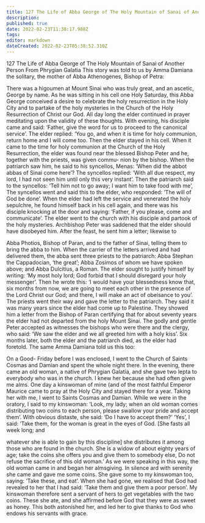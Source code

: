 ```yaml
---
title: 127 The Life of Abba George of The Holy Mountain of Sanai of Another Person From Phrygian Galatia
description: 
published: true
date: 2022-02-23T11:38:17.988Z
tags: 
editor: markdown
dateCreated: 2022-02-23T05:38:52.310Z
---
```


127 The Life of Abba George of The Holy Mountain of Sanai of Another Person From Phrygian Galatia
This story was told to us by Amma Damiana the solitary, the mother of Abba Athenogenes, Bishop of Petra:  
 
There was a higoumen at Mount Sinai who was truly great, and an ascetic, George by name. As he was sitting in his cell one Holy Saturday, this Abba George conceived a desire to celebrate the holy resurrection in the Holy City and to partake of the holy mysteries in the Church of the Holy Resurrection of Christ our God. All day long the elder continued in prayer meditating upon the validity of these thoughts. With evening, his disciple came and said: ‘Father, give the word for us to proceed to the canonical service’. The elder replied: ‘You go, and when it is time for holy communion, return home and I will come too. Then the elder stayed in his cell. When it came to the time for holy communion at the Church of the Holy Resurrection, the elder was found near the blessed Bishop Peter and he, together with the priests, was given commu- nion by the bishop. When the patriarch saw him, he said to his syncellos, Menas: ‘When did the abbot abbas of Sinai come here’? The syncellos replied: ‘With all due respect, my lord, I had not seen him until only this very instant’. Then the patriarch said to the syncellos: ‘Tell him not to go away; I want him to take food with me’, The syncellos went and said this to the elder, who responded: ‘The will of God be done’. When the elder had left the service and venerated the holy sepulchre, he found himself back in his cell again, and there was his disciple knocking at the door and saying: ‘Father, if you please, come and communicate’. The elder went to the church with his disciple and partook of the holy mysteries. Archbishop Peter was saddened that the elder should have disobeyed him. After the feast, he sent him a letter; likewise to  
 
Abba Photios, Bishop of Paran, and to the father of Sinai, telling them to bring the abba to him. When the carrier of the letters arrived and had delivered them, the abba sent three priests to the patriarch: Abba Stephan the Cappadocian, ‘the great’; Abba Zosimos of whom we have spoken above; and Abba Dulcitius, a Roman. The elder sought to justify himself by writing: ‘My most holy lord; God forbid that I should disregard your holy messenger’. Then he wrote this: ‘I would have your blessedness know that, six months from now, we are going to meet each other in the presence of the Lord Christ our God; and there, I will make an act of obeisance to you’. The priests went their way and gave the letter to the patriarch. They said it was many years since the elder had come up to Palestine. They showed him a letter from the Bishop of Paran certifying that for about seventy years the elder had not departed from the holy Mount Sinai. The godly and gentle Peter accepted as witnesses the bishops who were there and the clergy, who said: ‘We saw the elder and we all greeted him with a holy kiss’. Six months later, both the elder and the patriarch died, as the elder had foretold. The same Amma Damiana told us this too:  
 
On a Good- Friday before I was enclosed, I went to the Church of Saints Cosmas and Damian and spent the whole night there. In the evening, there came an old woman, a native of Phrygian Galatia, and she gave two lepta to everybody who was in the church. I knew her because she had often given me alms. One day a kinswoman of mine (and of the most faithful Emperor Maurice came to pray at the Holy City and stayed there for a year. Taking her with me, I went to Saints Cosmas and Damian. While we were in the oratory, I said to my kinswoman: ‘Look, my lady; when an old woman comes distributing two coins to each person, please swallow your pride and accept them’. With obvious distaste, she said: ‘Do I have to accept them?’ ‘Yes’, I said: ‘Take them, for the woman is great in the eyes of God. [She fasts all week long; and  
 
whatever she is able to gain by this discipline] she distributes it among those who are found in the church. She is a widow of about eighty years of age; take the coins she offers you and give them to somebody else, Do not refuse the sacrifice of this old woman.’ As we were speaking in this way, the old woman came in and began her almsgiving. In silence ard with serenity she came and gave me some coins. She gave some to my kinswoman too, saying: ‘Take these, and eat’. When she had gone, we realised that God had revealed to her that I had said: ‘Take them and give them a poor person’. My kinswoman therefore sent a servant of hers to get vegetables with the two coins. These she ate, and she affirmed before God that they were as sweet as honey. This both astonished her, and led her to give thanks to God who endows his servants with grace.
